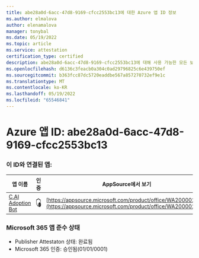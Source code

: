 ```yaml
---
title: abe28a0d-6acc-47d8-9169-cfcc2553bc13에 대한 Azure 앱 ID 정보
ms.author: elmalova
author: elenamalova
manager: tonybal
ms.date: 05/19/2022
ms.topic: article
ms.service: attestation
certification_type: certified
description: abe28a0d-6acc-47d8-9169-cfcc2553bc13에 대해 사용 가능한 모든 보안 및 규정 준수 정보입니다.
ms.openlocfilehash: d6136c3feacb0a304c0ad29796825c6e439750ef
ms.sourcegitcommit: b363fcc87dc5720eaddbe567a857270732ef9e1c
ms.translationtype: MT
ms.contentlocale: ko-KR
ms.lasthandoff: 05/19/2022
ms.locfileid: "65546841"
---
```

# <a name="azure-app-id-abe28a0d-6acc-47d8-9169-cfcc2553bc13"></a>Azure 앱 ID: abe28a0d-6acc-47d8-9169-cfcc2553bc13


### <a name="apps-associated-with-this-id"></a>이 ID와 연결된 앱:
| **앱 이름** | **인증** | **AppSource에서 보기** |
|--------------|---------------|-----------------------|
| [C.AI Adoption Bot](../forward/WA200002633.md) | <img alt="Certified application badge" src="../media/certified-badge.png" height="25" width="25" /> | [https://appsource.microsoft.com/product/office/WA200002633](https://appsource.microsoft.com/product/office/WA200002633) |

### <a name="microsoft-365-app-compliance-status"></a>Microsoft 365 앱 준수 상태
- Publisher Attestaton 상태: 완료됨
- Microsoft 365 인증: 승인됨(01/01/0001)
